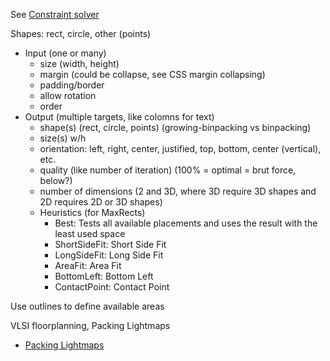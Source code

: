 See [Constraint solver](Algorithm#constraint-solver)

Shapes: rect, circle, other (points)

- Input (one or many)
	* size (width, height)
	* margin (could be collapse, see CSS margin collapsing)
	* padding/border
	* allow rotation
	* order
- Output (multiple targets, like colomns for text)
	* shape(s) (rect, circle, points) (growing-binpacking vs binpacking)
	* size(s) w/h
	* orientation: left, right, center, justified, top, bottom, center (vertical), etc.
	* quality (like number of iteration) (100% = optimal = brut force, below?)
	* number of dimensions (2 and 3D, where 3D require 3D shapes and 2D requires 2D or 3D shapes)
	* Heuristics (for MaxRects)
		- Best: Tests all available placements and uses the result with the least used space
		- ShortSideFit: Short Side Fit
		- LongSideFit: Long Side Fit
		- AreaFit: Area Fit
		- BottomLeft: Bottom Left
		- ContactPoint: Contact Point

Use outlines to define available areas


VLSI floorplanning, Packing Lightmaps

- [Packing Lightmaps](http://blackpawn.com/texts/lightmaps/default.html)